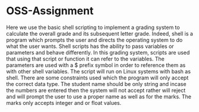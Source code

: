 # OSS-Assignment

Here we use the basic shell scripting to implement a grading system to calculate the overall grade and its subsequent letter grade. Indeed, shell is a program which prompts the user and directs the operating system to do what the user wants. Shell scripts has the ability to pass variables or parameters and behave differently. In this grading system, scripts are used that using that script or function it can refer to the variables. The parameters are used with a $ prefix symbol in order to reference them as with other shell variables. 
The script will run on Linux systems with bash as shell. There are some constraints used which the program will only accept the correct data type. The student name should be only string and incase the numbers are entered then the system will not accept rather will reject and will prompt the user to use a proper name as well as for the marks. The marks only accepts integer and or float values.  

